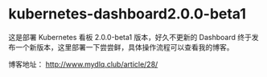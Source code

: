 # kubernetes-dashboard2.0.0-beta1

这是部署 Kubernetes 看板 2.0.0-beta1 版本，好久不更新的 Dashboard 终于发布一个新版本，这里部署一下尝尝鲜，具体操作流程可以查看我的博客。

博客地址： http://www.mydlq.club/article/28/